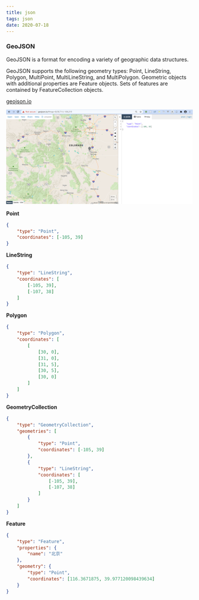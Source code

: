 ```yaml
---
title: json
tags: json
date: 2020-07-18
---
```


### GeoJSON

GeoJSON is a format for encoding a variety of geographic data structures.

GeoJSON supports the following geometry types: Point, LineString, Polygon, MultiPoint, MultiLineString, and MultiPolygon. Geometric objects with additional properties are Feature objects. Sets of features are contained by FeatureCollection objects.

[geojson.io](http://geojson.io/#map=2/20.0/0.0) 

![GeoJson](json/geojson.png)

**Point**

```json
{
    "type": "Point",
    "coordinates": [-105, 39]
}
```

**LineString**

```json
{
    "type": "LineString",
    "coordinates": [
        [-105, 39],
        [-107, 38]
    ]
}
```

**Polygon**

```json
{
    "type": "Polygon",
    "coordinates": [
        [
            [30, 0],
            [31, 0],
            [31, 5],
            [30, 5],
            [30, 0]
        ]
    ]
}
```

**GeometryCollection**

```json
{
    "type": "GeometryCollection",
    "geometries": [
        {
            "type": "Point",
            "coordinates": [-105, 39]
        },
        {
            "type": "LineString",
            "coordinates": [
                [-105, 39],
                [-107, 38]
            ]
        }
    ]
}
```

**Feature**

```json
{
    "type": "Feature",
    "properties": {
        "name": "北京"
    },
    "geometry": {
        "type": "Point",
        "coordinates": [116.3671875, 39.977120098439634]
    }
}
```

